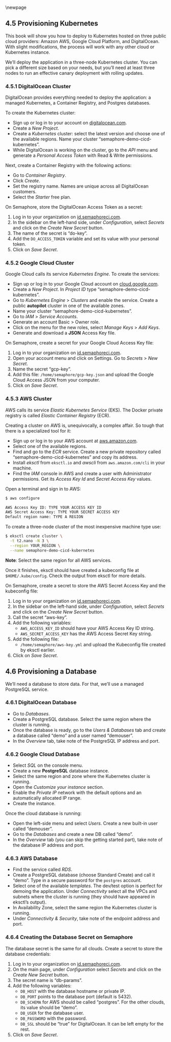 \newpage

## 4.5 Provisioning Kubernetes



This book will show you how to deploy to Kubernetes hosted on three public cloud providers: Amazon AWS, Google Cloud Platform, and DigitalOcean. With slight modifications, the process will work with any other cloud or Kubernetes instance.

We’ll deploy the application in a three-node Kubernetes cluster. You can pick a different size based on your needs, but you’ll need at least three nodes to run an effective canary deployment with rolling updates.

### 4.5.1 DigitalOcean Cluster

DigitalOcean provides everything needed to deploy the application: a managed Kubernetes, a Container Registry, and Postgres databases.

To create the Kubernetes cluster:

  - Sign up or log in to your account on [digitalocean.com](https://www.digitalocean.com).
  - Create a *New Project*.
  - Create a *Kubernetes* cluster: select the latest version and choose one of the available regions. Name your cluster “semaphore-demo-cicd-kubernetes”.
  -  While DigitalOcean is working on the cluster, go to the *API* menu and generate a *Personal Access Token* with Read & Write permissions.

Next, create a Container Registry with the following actions:

- Go to *Container Registry*.
- Click *Create*.
- Set the registry name. Names are unique across all DigitalOcean customers.
- Select the *Starter* free plan.

On Semaphore, store the DigitalOcean Access Token as a secret:

1.  Log in to your organization on [id.semaphoreci.com](https://id.semaphoreci.com).
2.  In the sidebar on the left-hand side, under *Configuration*, select *Secrets* and click on the *Create New Secret* button.
3.  The name of the secret is “do-key”.
4.  Add the `DO_ACCESS_TOKEN` variable and set its value with your personal token.
5.  Click on *Save Secret*.

### 4.5.2 Google Cloud Cluster

Google Cloud calls its service *Kubernetes Engine*. To create the services:

  - Sign up or log in to your Google Cloud account on [cloud.google.com](https://cloud.google.com).
  - Create a *New Project*. In *Project ID* type “semaphore-demo-cicd-kubernetes”.
  - Go to *Kubernetes Engine* \> *Clusters* and enable the service. Create a public **autopilot** cluster in one of the available zones.
  - Name your cluster “semaphore-demo-cicd-kubernetes”.
  - Go to *IAM* \> *Service Accounts*.
  - Generate an account Basic > Owner role.
  - Click on the menu for the new roles, select *Manage Keys* > *Add Keys*.
  - Generate and download a **JSON** Access Key file.

On Semaphore, create a secret for your Google Cloud Access Key file:

1.  Log in to your organization on [id.semaphoreci.com](https://id.semaphoreci.com).
2.  Open your account menu and click on Settings. Go to *Secrets* > *New Secret*.
3.  Name the secret “gcp-key”.
4.  Add this file: `/home/semaphore/gcp-key.json` and upload the Google Cloud Access JSON from your computer.
5.  Click on *Save Secret*.

### 4.5.3 AWS Cluster

AWS calls its service *Elastic Kubernetes Service* (EKS). The Docker private registry is called *Elastic Container Registry* (ECR).

Creating a cluster on AWS is, unequivocally, a complex affair. So tough that there is a specialized tool for it:

  - Sign up or log in to your AWS account at [aws.amazon.com](https://aws.amazon.com).
  - Select one of the available regions.
  - Find and go to the *ECR* service. Create a new private repository called “semaphore-demo-cicd-kubernetes” and copy its address.
  - Install *eksctl* from `eksctl.io` and *awscli* from `aws.amazon.com/cli` in your machine.
  - Find the *IAM* console in AWS and create a user with Administrator permissions. Get its *Access Key Id* and *Secret Access Key* values.

Open a terminal and sign in to AWS:

``` bash
$ aws configure

AWS Access Key ID: TYPE YOUR ACCESS KEY ID
AWS Secret Access Key: TYPE YOUR SECRET ACCESS KEY
Default region name: TYPE A REGION
```

To create a three-node cluster of the most inexpensive machine type use:

``` bash
$ eksctl create cluster \
  -t t2.nano -N 3 \
  --region YOUR_REGION \
  --name semaphore-demo-cicd-kubernetes
```

**Note**: Select the same region for all AWS services.

Once it finishes, eksctl should have created a kubeconfig file at `$HOME/.kube/config`. Check the output from eksctl for more details.

On Semaphore, create a secret to store the AWS Secret Access Key and the kubeconfig file:

1.  Log in to your organization on [id.semaphoreci.com](https://id.semaphoreci.com).
2.  In the sidebar on the left-hand side, under *Configuration*, select *Secrets* and click on the *Create New Secret* button.
3.  Call the secret “aws-key”.
4.  Add the following variables:
      - `AWS_ACCESS_KEY_ID` should have your AWS Access Key ID string.
      - `AWS_SECRET_ACCESS_KEY` has the AWS Access Secret Key string.
5.  Add the following file:
      - `/home/semaphore/aws-key.yml` and upload the Kubeconfig file created by eksctl earlier.
6.  Click on *Save Secret*.

## 4.6 Provisioning a Database

We’ll need a database to store data. For that, we’ll use a managed PostgreSQL service.

### 4.6.1 DigitalOcean Database

  - Go to *Databases*.
  - Create a PostgreSQL database. Select the same region where the cluster is running.
  - Once the database is ready, go to the *Users & Databases* tab and create a database called “demo” and a user named “demouser”.
  - In the *Overview* tab, take note of the PostgreSQL IP address and port.

### 4.6.2 Google Cloud Database

  - Select *SQL* on the console menu.
  - Create a new **PostgreSQL** database instance.
  - Select the same region and zone where the Kubernetes cluster is running.
  - Open the *Customize your instance* section.
  - Enable the *Private IP* network with the default options and an automatically allocated IP range.
  - Create the instance.

Once the cloud database is running:

  - Open the left-side menu and select *Users*. Create a new built-in user called “demouser”.
  - Go to the *Databases* and create a new DB called “demo”.
  - In the *Overview* tab (you can skip the getting started part), take note of the database IP address and port.

### 4.6.3 AWS Database

  - Find the service called *RDS*.
  - Create a PostgreSQL database (choose Standard Create) and call it “demo”. Type in a secure password for the `postgres` account.
  - Select one of the available *templates*. The dev/test option is perfect for demoing the application. Under *Connectivity* select all the VPCs and subnets where the cluster is running (they should have appeared in eksctl’s output).
  - In Availability Zone, select the same region the Kubernetes cluster is running.
  - Under *Connectivity & Security*, take note of the endpoint address
    and port.

### 4.6.4 Creating the Database Secret on Semaphore

The database secret is the same for all clouds. Create a secret to store the database credentials:

1.  Log in to your organization on [id.semaphoreci.com](https://id.semaphoreci.com).
2.  On the main page, under *Configuration* select *Secrets* and click on the *Create New Secret* button.
3.  The secret name is “db-params”.
4.  Add the following variables:
      - `DB_HOST` with the database hostname or private IP.
      - `DB_PORT` points to the database port (default is 5432).
      - `DB_SCHEMA` for AWS should be called “postgres”. For the other clouds, its value should be “demo”.
      - `DB_USER` for the database user.
      - `DB_PASSWORD` with the password.
      - `DB_SSL` should be “true” for DigitalOcean. It can be left empty for the rest.
5.  Click on *Save Secret*.


